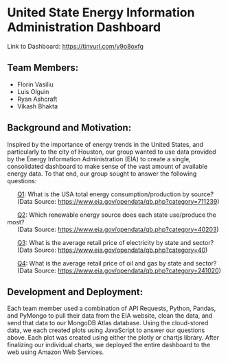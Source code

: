 # United State Energy Information Administration Dashboard

Link to Dashboard: https://tinyurl.com/y9o8oxfg

## Team Members:

- Florin Vasiliu
- Luis Olguin
- Ryan Ashcraft
- Vikash Bhakta

## Background and Motivation:

Inspired by the importance of energy trends in the United States, and particularly to the city of Houston, our group wanted to use data provided by the Energy Information Administration (EIA) to create a single, consolidated dashboard to make sense of the vast amount of available energy data. To that end, our group sought to answer the following questions:

  &nbsp;&nbsp;&nbsp;&nbsp;&nbsp;&nbsp;<ins>Q1</ins>: What is the USA total energy consumption/production by source? <br/>
  &nbsp;&nbsp;&nbsp;&nbsp;&nbsp;&nbsp;(Data Source: https://www.eia.gov/opendata/qb.php?category=711239)

  &nbsp;&nbsp;&nbsp;&nbsp;&nbsp;&nbsp;<ins>Q2</ins>: Which renewable energy source does each state use/produce the most? <br/>
  &nbsp;&nbsp;&nbsp;&nbsp;&nbsp;&nbsp;(Data Source: https://www.eia.gov/opendata/qb.php?category=40203)

  &nbsp;&nbsp;&nbsp;&nbsp;&nbsp;&nbsp;<ins>Q3</ins>: What is the average retail price of electricity by state and sector? <br/>
  &nbsp;&nbsp;&nbsp;&nbsp;&nbsp;&nbsp;(Data Source: https://www.eia.gov/opendata/qb.php?category=40)

  &nbsp;&nbsp;&nbsp;&nbsp;&nbsp;&nbsp;<ins>Q4</ins>: What is the average retail price of oil and gas by state and sector? <br/>
  &nbsp;&nbsp;&nbsp;&nbsp;&nbsp;&nbsp;(Data Source: https://www.eia.gov/opendata/qb.php?category=241020)

## Development and Deployment:

Each team member used a combination of API Requests, Python, Pandas, and PyMongo to pull their data from the EIA website, clean the data, and send that data to our MongoDB Atlas database. Using the cloud-stored data, we each created plots using JavaScript to answer our questions above. Each plot was created using either the plotly or chartjs library. After finalizing our individual charts, we deployed the entire dashboard to the web using Amazon Web Services.
  
